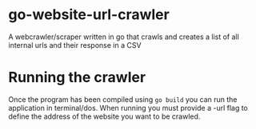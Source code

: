 # go-website-url-crawler
A webcrawler/scraper written in go that crawls and creates a list of all internal urls and their response in a CSV

# Running the crawler
Once the program has been compiled using `go build` you can run the application in terminal/dos. When running you must provide a -url flag to define the address of the website you want to be crawled.
